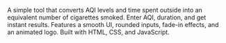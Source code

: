 A simple tool that converts AQI levels and time spent outside into an equivalent number of cigarettes smoked. Enter AQI, duration, and get instant results. Features a smooth UI, rounded inputs, fade-in effects, and an animated logo. Built with HTML, CSS, and JavaScript.
